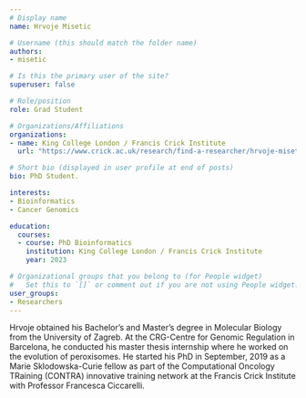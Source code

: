 ```yaml
---
# Display name
name: Hrvoje Misetic

# Username (this should match the folder name)
authors:
- misetic

# Is this the primary user of the site?
superuser: false

# Role/position
role: Grad Student

# Organizations/Affiliations
organizations:
- name: King College London / Francis Crick Institute
  url: "https://www.crick.ac.uk/research/find-a-researcher/hrvoje-misetic"

# Short bio (displayed in user profile at end of posts)
bio: PhD Student.

interests:
- Bioinformatics
- Cancer Genomics

education:
  courses:
  - course: PhD Bioinformatics
    institution: King College London / Francis Crick Institute
    year: 2023

# Organizational groups that you belong to (for People widget)
#   Set this to `[]` or comment out if you are not using People widget.
user_groups:
- Researchers
---
```


Hrvoje obtained his Bachelor’s and Master’s degree in Molecular Biology from the University of Zagreb. At the CRG-Centre for Genomic Regulation in Barcelona, he conducted his master thesis internship where he worked on the evolution of peroxisomes. He started his PhD in September, 2019 as a Marie Sklodowska-Curie fellow as part of the Computational Oncology TRaining (CONTRA) innovative training network at the Francis Crick Institute with Professor Francesca Ciccarelli.